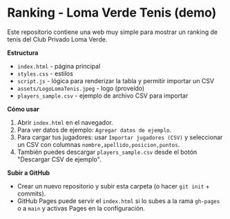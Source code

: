 # Ranking - Loma Verde Tenis (demo)

Este repositorio contiene una web muy simple para mostrar un ranking de tenis del Club Privado Loma Verde.

**Estructura**
- `index.html` - página principal
- `styles.css` - estilos
- `script.js` - lógica para renderizar la tabla y permitir importar un CSV
- `assets/LogoLomaTenis.jpeg` - logo (proveído)
- `players_sample.csv` - ejemplo de archivo CSV para importar

**Cómo usar**
1. Abrir `index.html` en el navegador.
2. Para ver datos de ejemplo: `Agregar datos de ejemplo`.
3. Para cargar tus jugadores: usar `Importar jugadores (CSV)` y seleccionar un CSV con columnas `nombre,apellido,posicion,puntos`.
4. También puedes descargar `players_sample.csv` desde el botón "Descargar CSV de ejemplo".

**Subir a GitHub**
- Crear un nuevo repositorio y subir esta carpeta (o hacer `git init` + commits).
- GitHub Pages puede servir el `index.html` si lo subes a la rama `gh-pages` o a `main` y activas Pages en la configuración.


